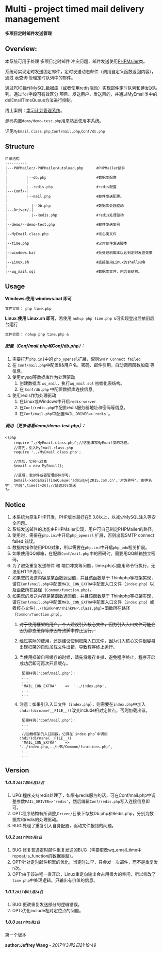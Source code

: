 # Multi - project timed mail delivery management

**多项目定时邮件发送管理**  
## Overview:

本系统可用于处理 多项目定时邮件 冲突问题，邮件发送使用[PHPMailer](https://github.com/PHPMailer/PHPMailer)类。
  
系统可实现定时发送固定邮件，定时发送动态邮件（调用自定义函数返回内容），通过 表查询 管理定时队列中的邮件。

通过PDO操作MySQL数据库（或者使用redis驱动）实现邮件定时队列和待发送队列。通过`for`字段可有效区分 项目、发送用户、发送目的，并通过MyEmail类中的delEmailTimeQueue方法进行控制。

线上案例：[学习计划管理系统](https://github.com/wangerzi/LMS-LearningManagementSystem/tree/master)。

源码内置`demo/demo-test.php`用来熟悉使用本系统。

详见`MyEmail.class.php`,`Conf/mail.php`,`Conf/db.php`

## Structure

    目录结构
    ----------
    |---PHPMailer/-PHPMailerAutoload.php      #PHPMailer插件
    |
    |         |--db.php                       #数据库配置
    |         |
    |         |--redis.php                    #redis配置
    |---Conf/-|
    |         |--mail.php                     #邮件发送配置。
    |
    |           |--Db.php                     #数据库处理驱动
    |---Driver/-|
    |           |--Redis.php                  #redis处理驱动
    |
    |--demo/--demo-test.php                   #邮件发送案例
    |
    |--MyEmail.class.php                      #核心类文件
    |
    |--time.php                               #定时邮件发送脚本
    |
    |--windows.bat                            #批处理刷脚本以达到定时发送效果
    |
    |--Linux.sh                               #直接使用Linux的shell指令
    |
    |--wq_mail.sql                            #数据库文件，内含表结构。
## Usage

**Windows:使用 windows.bat 即可**  

    文件实质： php time.php

**Linux:使用 Linux.sh 即可**，若使用 `nohup php time.php &`可实现登出后依旧后台运行
  
    文件实质： nohup php time.php &

##### 配置（Conf/mail.php和Conf/db.php）：

1. 需要打开`php.ini`中的 `php_openssl`扩展，否则`SMTP Connect failed`
1. 在 `Conf/mail.php`中配置&&用户名、密码、邮件引用，自动调用函数加载 等信息。
1. 使用mysql等数据库作为处理驱动
    1. 创建数据库 `wq_mail`，执行`wq_mail.sql` 初始化表结构。
    1. 在 `Conf/db.php` 中配置数据库连接信息。
1. 使用redis作为处理驱动
    1. 在Linux或Windows中开启`redis-server`
    2. 在`Conf/redis.php`中配置redis服务器地址和密码等信息。
    3. 在`Conf/mail.php`中配置`MAIL_DRIVER=>'redis'`。

##### 调用（更多请看demo/demo-test.php）：


    <?php
        require "./MyEmail.class.php";//这里填写MyEmail类的路径。
        //首先，引入MyEmail.class.php
        require '../MyEmail.class.php';
        
        //然后，实例化对象
        $email = new MyEmail();
        
        //最后，发邮件或者管理邮件即可。
        $email->addEmailTimeQueue('admin@wj2015.com.cn','对方称呼','邮件名字','内容',time()+20);//延迟20s发送
    ?>

## Notice

1. 本系统为原生PHP开发，PHP版本最好在5.3.8以上，以减少MySQL注入等安全问题。
1. 系统发送邮件的功能由PHPMailer实现，用户可自己制定PHPMailer的路径。
1. 使用时，需要在`php.ini`中开启`php_openssl` 扩展，否则出现SMTP connect failed.错误。
1. 数据库操作使用PDO对象，所以需要在`php.ini`中开启`php_pdo`相关扩展。
1. 如果使用QQ邮箱，在配置`Conf/mail.php`中的密码时，需要用QQ邮箱独立密码。
1. 为了避免重复发送邮件 和 端口冲突等问题，time.php只能用命令行执行，无法用HTTP访问。
1. 如果您的发送内容是某函数返回值，并且该函数基于 Thinkphp等框架实现，请在`Conf/mail.php`中配置`MAIL_CON_EXTRA`中配置入口文件（`index.php`）以及函数所在路径（`Common/function.php`）。
1. 如果您的发送内容是某函数返回值，并且该函数基于 Thinkphp等框架实现，请在`Conf/mail.php`中配置`MAIL_CON_EXTRA`中配置入口文件（`index.php`）或者核心文件(`../ThinkPHP/ThinkPHP.class.php`)+函数所在路径（`Common/function.php`）。
    1. ~~对于使用框架的用户，个人建议引入核心文件，因为引入入口文件可能会因为静态缓存等原因导致脚本停止运行。~~
    1. 经过实际的使用，还是建议使用框架入口文件，因为引入核心文件很容易出现框架的自动加载文件出错，导致程序终止运行。
    1. 当使用框架自带缓存的时候，请先将缓存关掉，避免程序终止，程序开启成功后即可再次开启缓存。

            配置样例('Conf/mail.php'):
            ...
            ...
            'MAIL_CON_EXTRA'    =>  '../index.php',
            ...
            ...
    1. 注意：如果引入入口文件（`index.php`），则需要在`index.php`中加入`chdir(dirname(__FILE__))`改变include相对定位点，否则加载出错。

            配置样例('Conf/mail.php'):
            ...
            ...
            //加载框架的入口函数，记得在`index.php`中调用chdir(dirnane(__FILE__))
            'MAIL_CON_EXTRA'    =>  '../index.php,../LMS/Common/functions.php',
            ...
            ...

## Version

##### 1.0.3			`2017年06月18日`

1. UPG:程序支持redis处理了，如果有redis服务的话，可在Conf/mail.php中调整参数`MAIL_DRIVER=>'redis'`，然后编辑`Conf/redis.php`写入连接信息即可。
1. OPT:程序结构有所调整,`Driver/`目录下存放Db.php和Redis.php，分别为数据库和redis的处理驱动。
1. BUG:处理了重复引入自身配置，驱动文件报错的问题。

##### 1.0.2			`2017年05月8日`
1. BUG:修复普通定时邮件重复发送的BUG（需要更改wq_email_time中repeat,is_function的数据类型）。
1. OPT:针对定时邮件积累的优化，当定时过早，只会发一次邮件，而不是重复发n次。
1. OPT:由于该进程一直开启，Linux重定向输出会占用很大的空间，所以修改了`time.php`中处理逻辑，只输出有价值的信息。

##### 1.0.1			`2017年03月24日`

1. BUG:更改重复发送部分的逻辑错误。
1. OPT:优化include相对定位点的问题。

##### 1.0.0			`2017年5月2日`

第一个版本

**author:Jeffrey Wang**  - *2017年3月2日21:19:49*
